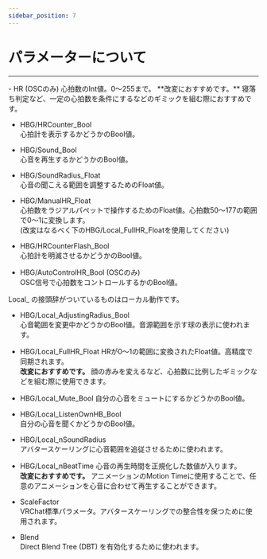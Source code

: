 ```yaml
---
sidebar_position: 7
---
```


# パラメーターについて
<hr/>
- HR (OSCのみ)  
心拍数のInt値。0～255まで。  
**改変におすすめです。** 寝落ち判定など、一定の心拍数を条件にするなどのギミックを組む際におすすめです。

- HBG/HRCounter_Bool  
心拍計を表示するかどうかのBool値。

- HBG/Sound_Bool  
心音を再生するかどうかのBool値。

- HBG/SoundRadius_Float  
心音の聞こえる範囲を調整するためのFloat値。

- HBG/ManualHR_Float  
心拍数をラジアルパペットで操作するためのFloat値。心拍数50～177の範囲で0～1に変換します。  
(改変はなるべく下のHBG/Local_FullHR_Floatを使用してください)

- HBG/HRCounterFlash_Bool  
心拍計を明滅させるかどうかのBool値。

- HBG/AutoControlHR_Bool (OSCのみ)  
OSC信号で心拍数をコントロールするかのBool値。

Local_ の接頭辞がついているものはローカル動作です。

- HBG/Local_AdjustingRadius_Bool  
心音範囲を変更中かどうかのBool値。音源範囲を示す球の表示に使われます。

- HBG/Local_FullHR_Float
HRが0～1の範囲に変換されたFloat値。高精度で同期されます。  
**改変におすすめです。** 顔の赤みを変えるなど、心拍数に比例したギミックなどを組む際に使用できます。

- HBG/Local_Mute_Bool
自分の心音をミュートにするかどうかのBool値。

- HBG/Local_ListenOwnHB_Bool  
自分の心音を聞くかどうかのBool値。

- HBG/Local_nSoundRadius  
アバタースケーリングに心音範囲を追従させるために使われます。

- HBG/Local_nBeatTime
心音の再生時間を正規化した数値が入ります。  
**改変におすすめです。** アニメーションのMotion Timeに使用することで、任意のアニメーションを心音に合わせて再生することができます。

- ScaleFactor  
VRChat標準パラメータ。アバタースケーリングでの整合性を保つために使用されます。

- Blend  
Direct Blend Tree (DBT) を有効化するために使われます。